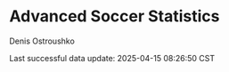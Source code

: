 # Advanced Soccer Statistics
Denis Ostroushko

<!-- gfm -->

Last successful data update: 2025-04-15 08:26:50 CST
